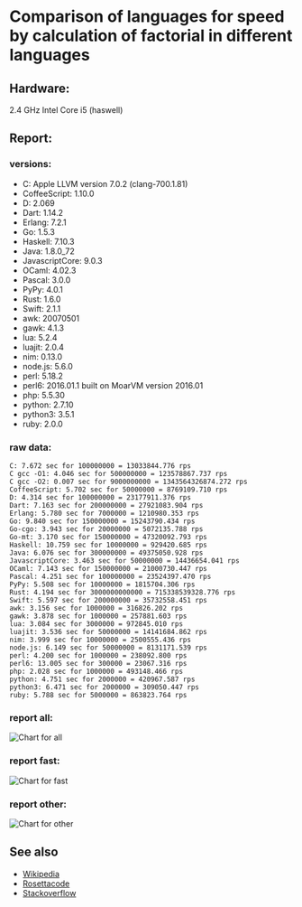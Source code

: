 Comparison of languages for speed by calculation of factorial in different languages
====================================================================================

Hardware:
---------
2.4 GHz Intel Core i5 (haswell)

Report:
-------
### versions:

  * C: Apple LLVM version 7.0.2 (clang-700.1.81)
  * CoffeeScript: 1.10.0
  * D: 2.069
  * Dart: 1.14.2
  * Erlang: 7.2.1
  * Go: 1.5.3
  * Haskell: 7.10.3
  * Java: 1.8.0_72
  * JavascriptCore: 9.0.3
  * OCaml: 4.02.3
  * Pascal: 3.0.0
  * PyPy: 4.0.1
  * Rust: 1.6.0
  * Swift: 2.1.1
  * awk: 20070501
  * gawk: 4.1.3
  * lua: 5.2.4
  * luajit: 2.0.4
  * nim: 0.13.0
  * node.js: 5.6.0
  * perl: 5.18.2
  * perl6: 2016.01.1 built on MoarVM version 2016.01
  * php: 5.5.30
  * python: 2.7.10
  * python3: 3.5.1
  * ruby: 2.0.0


### raw data:

    C: 7.672 sec for 100000000 = 13033844.776 rps
    C gcc -O1: 4.046 sec for 500000000 = 123578867.737 rps
    C gcc -O2: 0.007 sec for 9000000000 = 1343564326874.272 rps
    CoffeeScript: 5.702 sec for 50000000 = 8769109.710 rps
    D: 4.314 sec for 100000000 = 23177911.376 rps
    Dart: 7.163 sec for 200000000 = 27921083.904 rps
    Erlang: 5.780 sec for 7000000 = 1210980.353 rps
    Go: 9.840 sec for 150000000 = 15243790.434 rps
    Go-cgo: 3.943 sec for 20000000 = 5072135.788 rps
    Go-mt: 3.170 sec for 150000000 = 47320092.793 rps
    Haskell: 10.759 sec for 10000000 = 929420.685 rps
    Java: 6.076 sec for 300000000 = 49375050.928 rps
    JavascriptCore: 3.463 sec for 50000000 = 14436654.041 rps
    OCaml: 7.143 sec for 150000000 = 21000730.447 rps
    Pascal: 4.251 sec for 100000000 = 23524397.470 rps
    PyPy: 5.508 sec for 10000000 = 1815704.306 rps
    Rust: 4.194 sec for 3000000000000 = 715338539328.776 rps
    Swift: 5.597 sec for 200000000 = 35732558.451 rps
    awk: 3.156 sec for 1000000 = 316826.202 rps
    gawk: 3.878 sec for 1000000 = 257881.603 rps
    lua: 3.084 sec for 3000000 = 972845.010 rps
    luajit: 3.536 sec for 50000000 = 14141684.862 rps
    nim: 3.999 sec for 10000000 = 2500555.436 rps
    node.js: 6.149 sec for 50000000 = 8131171.539 rps
    perl: 4.200 sec for 1000000 = 238092.800 rps
    perl6: 13.005 sec for 300000 = 23067.316 rps
    php: 2.028 sec for 1000000 = 493148.466 rps
    python: 4.751 sec for 2000000 = 420967.587 rps
    python3: 6.471 sec for 2000000 = 309050.447 rps
    ruby: 5.788 sec for 5000000 = 863823.764 rps


### report all:

![Chart for all](https://chart.googleapis.com/chart?cht=bhs&chs=530x565&chd=t%3A123578867%2C49375050%2C47320092%2C35732558%2C27921083%2C23524397%2C23177911%2C21000730%2C15243790%2C14436654%2C14141684%2C13033844%2C8769109%2C8131171%2C5072135%2C2500555%2C1815704%2C1210980%2C972845%2C929420%2C863823%2C493148%2C420967%2C316826%2C309050%2C257881%2C238092&chco=4d89f9&chbh=15&chds=0,123578867.7368&chxt=x,y,r&chxl=1%3A%7Cperl%7Cgawk%7Cpython3%7Cawk%7Cpython%7Cphp%7Cruby%7CHaskell%7Clua%7CErlang%7CPyPy%7Cnim%7CGo-cgo%7Cnode.js%7CCoffeeScript%7CC%7Cluajit%7CJavascriptCore%7CGo%7COCaml%7CD%7CPascal%7CDart%7CSwift%7CGo-mt%7CJava%7CC%20gcc%20-O1%7C2%3A%7C238092%20rps%7C257881%20rps%7C309050%20rps%7C316826%20rps%7C420967%20rps%7C493148%20rps%7C863823%20rps%7C929420%20rps%7C972845%20rps%7C1210980%20rps%7C1815704%20rps%7C2500555%20rps%7C5072135%20rps%7C8131171%20rps%7C8769109%20rps%7C13033844%20rps%7C14141684%20rps%7C14436654%20rps%7C15243790%20rps%7C21000730%20rps%7C23177911%20rps%7C23524397%20rps%7C27921083%20rps%7C35732558%20rps%7C47320092%20rps%7C49375050%20rps%7C123578867%20rps%7C0%3A%7C0%20%25%7C10%20%25%7C20%20%25%7C30%20%25%7C40%20%25%7C50%20%25%7C60%20%25%7C70%20%25%7C80%20%25%7C90%20%25%7C100%20%25)

### report fast:

![Chart for fast](https://chart.googleapis.com/chart?cht=bhs&chs=700x345&chd=t%3A123578867%2C49375050%2C47320092%2C35732558%2C27921083%2C23524397%2C23177911%2C21000730%2C15243790%2C14436654%2C14141684%2C13033844%2C8769109%2C8131171%2C5072135%2C2500555&chco=4d89f9&chbh=15&chds=0,123578867.7368&chxt=x,y,r&chxl=1%3A%7Cnim%7CGo-cgo%7Cnode.js%7CCoffeeScript%7CC%7Cluajit%7CJavascriptCore%7CGo%7COCaml%7CD%7CPascal%7CDart%7CSwift%7CGo-mt%7CJava%7CC%20gcc%20-O1%7C2%3A%7C2500555%20rps%7C5072135%20rps%7C8131171%20rps%7C8769109%20rps%7C13033844%20rps%7C14141684%20rps%7C14436654%20rps%7C15243790%20rps%7C21000730%20rps%7C23177911%20rps%7C23524397%20rps%7C27921083%20rps%7C35732558%20rps%7C47320092%20rps%7C49375050%20rps%7C123578867%20rps%7C0%3A%7C0%20%25%7C10%20%25%7C20%20%25%7C30%20%25%7C40%20%25%7C50%20%25%7C60%20%25%7C70%20%25%7C80%20%25%7C90%20%25%7C100%20%25)

### report other:

![Chart for other](https://chart.googleapis.com/chart?cht=bhs&chs=700x245&chd=t%3A1815704%2C1210980%2C972845%2C929420%2C863823%2C493148%2C420967%2C316826%2C309050%2C257881%2C238092&chco=4d89f9&chbh=15&chds=0,1815704.30616246&chxt=x,y,r&chxl=1%3A%7Cperl%7Cgawk%7Cpython3%7Cawk%7Cpython%7Cphp%7Cruby%7CHaskell%7Clua%7CErlang%7CPyPy%7C2%3A%7C238092%20rps%7C257881%20rps%7C309050%20rps%7C316826%20rps%7C420967%20rps%7C493148%20rps%7C863823%20rps%7C929420%20rps%7C972845%20rps%7C1210980%20rps%7C1815704%20rps%7C0%3A%7C0%20%25%7C10%20%25%7C20%20%25%7C30%20%25%7C40%20%25%7C50%20%25%7C60%20%25%7C70%20%25%7C80%20%25%7C90%20%25%7C100%20%25)



See also
--------

  * [Wikipedia](http://en.wikipedia.org/wiki/Factorial)
  * [Rosettacode](http://rosettacode.org/wiki/Factorial)
  * [Stackoverflow](http://stackoverflow.com/questions/23930/factorial-algorithms-in-different-languages)
